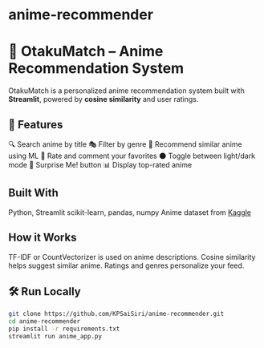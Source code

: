 # anime-recommender
# 🎌 OtakuMatch – Anime Recommendation System

OtakuMatch is a personalized anime recommendation system built with **Streamlit**, powered by **cosine similarity** and user ratings.

## 🌟 Features

🔍 Search anime by title
🎭 Filter by genre
🎯 Recommend similar anime using ML
💬 Rate and comment your favorites
🌑 Toggle between light/dark mode
🎲 Surprise Me! button
📊 Display top-rated anime

 
 ## Built With

Python, Streamlit
scikit-learn, pandas, numpy
Anime dataset from [Kaggle](https://www.kaggle.com/datasets)

 ## How it Works

TF-IDF or CountVectorizer is used on anime descriptions.
Cosine similarity helps suggest similar anime.
Ratings and genres personalize your feed.

## 🛠 Run Locally

```bash
git clone https://github.com/KPSaiSiri/anime-recommender.git
cd anime-recommender
pip install -r requirements.txt
streamlit run anime_app.py
